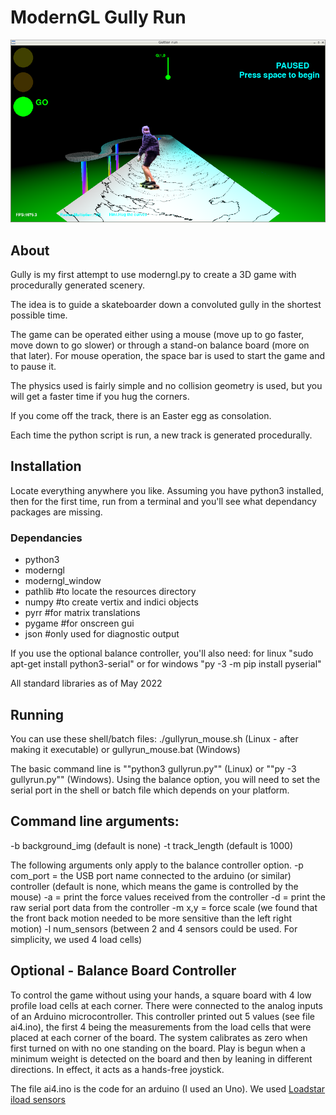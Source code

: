 # ModernGL Gully Run
![Gully Run screenshot](/screenshot1.png)

## About
Gully is my first attempt to use moderngl.py to create a 3D game with procedurally generated scenery.

The idea is to guide a skateboarder down a convoluted gully in the shortest possible time.

The game can be operated either using a mouse (move up to go faster, move down to go slower) or through a stand-on balance board (more on that later). For mouse operation, the space bar is used to start the game and to pause it.

The physics used is fairly simple and no collision geometry is used, but you will get a faster time if you hug the corners.

If you come off the track, there is an Easter egg as consolation.

Each time the python script is run, a new track is generated procedurally.

## Installation

Locate everything anywhere you like. Assuming you have python3 installed, then for the first time, run from a terminal and you'll see what dependancy packages are missing.

### Dependancies

- python3
- moderngl
- moderngl_window
- pathlib           #to locate the resources directory
- numpy             #to create vertix and indici objects
- pyrr              #for matrix translations
- pygame            #for onscreen gui
- json              #only used for diagnostic output

If you use the optional balance controller, you'll also need:
 for linux "sudo apt-get install python3-serial"
 or for windows "py -3 -m pip install pyserial"

All standard libraries as of May 2022

## Running
You can use these shell/batch files:
./gullyrun_mouse.sh (Linux - after making it executable) or 
gullyrun_mouse.bat (Windows)

The basic command line is ""python3 gullyrun.py"" (Linux) or ""py -3 gullyrun.py"" (Windows).
Using the balance option, you will need to set the serial port in the shell or batch file which depends on your platform.

## Command line arguments:
-b background_img (default is none)
-t track_length (default is 1000)

The following arguments only apply to the balance controller option.
-p com_port = the USB port name connected to the arduino (or similar) controller  (default is none, which means the game is controlled by the mouse)
-a = print the force values received from the controller
-d = print the raw serial port data from the controller
-m x,y = force scale (we found that the front back motion needed to be more sensitive than the left right motion)
-l num_sensors   (between 2 and 4 sensors could be used. For simplicity, we used 4 load cells)

## Optional - Balance Board Controller

To control the game without using your hands, a square board with 4 low profile load cells at each corner. There were connected to the analog inputs of an Arduino microcontroller. This controller printed out 5 values (see file ai4.ino), the first 4 being the measurements from the load cells that were placed at each corner of the board. The system calibrates as zero when first turned on with no one standing on the board.
Play is begun when a minimum weight is detected on the board and then by leaning in different directions. In effect, it acts as a hands-free joystick.

The file ai4.ino is the code for an arduino (I used an Uno).
We used [Loadstar iload sensors](https://www.loadstarsensors.com/iload.html)


 

